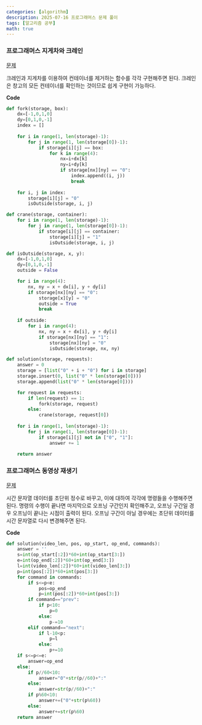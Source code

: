 ```yaml
---
categories: [algorithm]
description: 2025-07-16 프로그래머스 문제 풀이
tags: [알고리즘 공부]
math: true
---
```


### 프로그래머스 지게차와 크레인

[문제](https://school.programmers.co.kr/learn/courses/30/lessons/388353)

크레인과 지게차를 이용하여 컨테이너를 제거하는 함수를 각각 구현해주면 된다. 크레인은 창고의 모든 컨테이너를 확인하는 것이므로 쉽게 구현이 가능하다. 

**Code**

```python
def fork(storage, box):
    dx=[-1,0,1,0]
    dy=[0,1,0,-1]
    index = []
    
    for i in range(1, len(storage)-1):
        for j in range(1, len(storage[0])-1):
            if storage[i][j] == box:
                for k in range(4):
                    nx=i+dx[k]
                    ny=i+dy[k]
                    if storage[nx][ny] == "0":
                        index.append((i, j))
                        break
    
    for i, j in index:
        storage[i][j] = "0"
        isOutside(storage, i, j)

def crane(storage, container):
    for i in range(1, len(storage)-1):
        for j in range(1, len(storage[0])-1):
            if storage[i][j] == container:
                storage[i][j] = "1"
                isOutside(storage, i, j)

def isOutside(storage, x, y):
    dx=[-1,0,1,0]
    dy=[0,1,0,-1]
    outside = False

    for i in range(4):
        nx, ny = x + dx[i], y + dy[i]
        if storage[nx][ny] == "0":
            storage[x][y] = "0"
            outside = True         
            break
    
    if outside:
        for i in range(4):
            nx, ny = x + dx[i], y + dy[i]
            if storage[nx][ny] == "1":
                storage[nx][ny] = "0"
                isOutside(storage, nx, ny)

def solution(storage, requests):
    answer = 0
    storage = [list("0" + i + "0") for i in storage]
    storage.insert(0, list("0" * len(storage[0])))
    storage.append(list("0" * len(storage[0])))

    for request in requests:
        if len(request) == 1:
            fork(storage, request)
        else:
            crane(storage, request[0])
    
    for i in range(1, len(storage)-1):
        for j in range(1, len(storage[0])-1):
            if storage[i][j] not in ["0", "1"]:
                answer += 1
    
    return answer
```



### 프로그래머스 동영상 재생기

[문제](https://school.programmers.co.kr/learn/courses/30/lessons/340213#)

시간 문자열 데이터를 초단위 정수로 바꾸고, 이에 대하여 각각에 명령들을 수행해주면 된다. 명령의 수행이 끝나면 마지막으로 오프닝 구간인지 확인해주고, 오프닝 구간일 경우 오프닝이 끝나는 시점이 출력이 된다. 오프닝 구간이 아닐 경우에는 초단위 데이터를 시간 문자열로 다시 변경해주면 된다.

**Code**

```python
def solution(video_len, pos, op_start, op_end, commands):
    answer = ''
    s=int(op_start[:2])*60+int(op_start[3:])
    e=int(op_end[:2])*60+int(op_end[3:])
    l=int(video_len[:2])*60+int(video_len[3:])
    p=int(pos[:2])*60+int(pos[3:])
    for command in commands:
        if s<=p<e:
            pos=op_end
            p=int(pos[:2])*60+int(pos[3:])
        if command=="prev":
            if p<10:
                p=0
            else:
                p-=10
        elif command=="next":
            if l-10<p:
                p=l
            else:
                p+=10
    if s<=p<=e:
        answer=op_end
    else:
        if p//60<10:
            answer="0"+str(p//60)+":"
        else:
            answer=str(p//60)+":"
        if p%60<10:
            answer+=("0"+str(p%60))
        else:
            answer+=str(p%60)
    return answer
```

